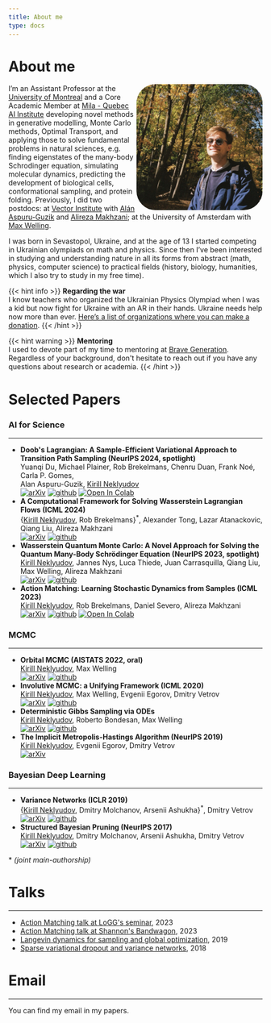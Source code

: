 ```yaml
---
title: About me
type: docs
---
```


# About me

<img src="me.jpg" style="width:250px; height: 250px; border-radius: 15%; float: right; padding-right: 0px ">


I’m an Assistant Professor at the [University of Montreal](https://dms.umontreal.ca/en/) and a Core Academic Member at [Mila - Quebec AI Institute](https://mila.quebec/) developing novel methods in generative modelling, Monte Carlo methods, Optimal Transport, and applying those to solve fundamental problems in natural sciences, e.g. finding eigenstates of the many-body Schrodinger equation, simulating molecular dynamics, predicting the development of biological cells, conformational sampling, and protein folding. Previously, I did two postdocs: at [Vector Institute](https://vectorinstitute.ai/) with [Alán Aspuru-Guzik](https://www.matter.toronto.edu/basic-content-page/about-alan) and [Alireza Makhzani](http://alireza.ai); at the University of Amsterdam with [Max Welling](https://scholar.google.com/citations?user=8200InoAAAAJ).

I was born in Sevastopol, Ukraine, and at the age of 13 I started competing in Ukrainian olympiads on math and physics. Since then I’ve been interested in studying and understanding nature in all its forms from abstract (math, physics, computer science) to practical fields (history, biology, humanities, which I also try to study in my free time).

{{< hint info >}}
**Regarding the war**\
I know teachers who organized the Ukrainian Physics Olympiad when I was a kid but now fight for Ukraine with an AR in their hands. Ukraine needs help now more than ever. [Here’s a list of organizations where you can make a donation](https://standforukraine.com/).
{{< /hint >}}

{{< hint warning >}}
**Mentoring**\
I used to devote part of my time to mentoring at [Brave Generation](https://bravegeneration.org/). Regardless of your background, don't hesitate to reach out if you have any questions about research or academia.
{{< /hint >}}

# Selected Papers
### AI for Science
---
- **Doob's Lagrangian: A Sample-Efficient Variational Approach to Transition Path Sampling (NeurIPS 2024, spotlight)**\
Yuanqi Du, Michael Plainer, Rob Brekelmans, Chenru Duan, Frank Noé, Carla P. Gomes, \
Alan Aspuru-Guzik, <ins>Kirill Neklyudov</ins>\
[![arXiv](https://img.shields.io/badge/arXiv-b31b1b?style=for-the-badge&logo=arxiv)](https://arxiv.org/abs/2410.07974) 
[![github](https://img.shields.io/badge/GitHub-3670A0?style=for-the-badge&logo=github&logoColor=black)](https://github.com/plainerman/Variational-Doob) 
[![Open In Colab](https://img.shields.io/badge/Colab-e37e3d.svg?style=for-the-badge&logo=googlecolab&logoColor=white)](https://colab.research.google.com/drive/1FcmEbec06cH4yk0t8vOIt8r1Gm-VjQZ0?usp=sharing)
- **A Computational Framework for Solving Wasserstein Lagrangian Flows (ICML 2024)**\
\{<ins>Kirill Neklyudov</ins>, Rob Brekelmans\}<sup>*</sup>, Alexander Tong, Lazar Atanackovic,\
Qiang Liu, Alireza Makhzani\
[![arXiv](https://img.shields.io/badge/arXiv-b31b1b?style=for-the-badge&logo=arxiv)](https://arxiv.org/abs/2310.10649) 
[![github](https://img.shields.io/badge/GitHub-3670A0?style=for-the-badge&logo=github&logoColor=black)](https://github.com/necludov/wl-mechanics)
- **Wasserstein Quantum Monte Carlo: A Novel Approach for Solving the Quantum Many-Body Schrödinger Equation  (NeurIPS 2023, spotlight)**\
<ins>Kirill Neklyudov</ins>, Jannes Nys, Luca Thiede, Juan Carrasquilla, Qiang Liu,\
Max Welling, Alireza Makhzani\
[![arXiv](https://img.shields.io/badge/arXiv-b31b1b?style=for-the-badge&logo=arxiv)](https://arxiv.org/abs/2307.07050) 
[![github](https://img.shields.io/badge/GitHub-3670A0?style=for-the-badge&logo=github&logoColor=black)](https://github.com/necludov/wqmc)
- **Action Matching: Learning Stochastic Dynamics from Samples (ICML 2023)**\
<ins>Kirill Neklyudov</ins>, Rob Brekelmans, Daniel Severo, Alireza Makhzani\
[![arXiv](https://img.shields.io/badge/arXiv-b31b1b?style=for-the-badge&logo=arxiv)](https://arxiv.org/abs/2210.06662) 
[![github](https://img.shields.io/badge/GitHub-3670A0?style=for-the-badge&logo=github&logoColor=black)](https://github.com/necludov/jam) 
[![Open In Colab](https://img.shields.io/badge/Colab-e37e3d.svg?style=for-the-badge&logo=googlecolab&logoColor=white)](https://colab.research.google.com/drive/1-vGU7r8rvsA2m0VWQvzfnsn2pUWfOuYL?usp=sharing) 
<!-- [[talk]](https://www.youtube.com/watch?v=35uEI5ryDRQ) -->
### MCMC
---
- **Orbital MCMC (AISTATS 2022, oral)**\
<ins>Kirill Neklyudov</ins>, Max Welling\
[![arXiv](https://img.shields.io/badge/arXiv-b31b1b?style=for-the-badge&logo=arxiv)](https://arxiv.org/abs/2010.08047) 
[![github](https://img.shields.io/badge/GitHub-3670A0?style=for-the-badge&logo=github&logoColor=black)](https://github.com/necludov/oMCMC)
- **Involutive MCMC: a Unifying Framework  (ICML 2020)**\
<ins>Kirill Neklyudov</ins>, Max Welling, Evgenii Egorov, Dmitry Vetrov\
[![arXiv](https://img.shields.io/badge/arXiv-b31b1b?style=for-the-badge&logo=arxiv)](https://arxiv.org/abs/2006.16653) 
[![github](https://img.shields.io/badge/GitHub-3670A0?style=for-the-badge&logo=github&logoColor=black)](https://github.com/necludov/iMCMC)
- **Deterministic Gibbs Sampling via ODEs**\
<ins>Kirill Neklyudov</ins>, Roberto Bondesan, Max Welling\
[![arXiv](https://img.shields.io/badge/arXiv-b31b1b?style=for-the-badge&logo=arxiv)](https://arxiv.org/abs/2106.10188) 
[![github](https://img.shields.io/badge/GitHub-3670A0?style=for-the-badge&logo=github&logoColor=black)](https://github.com/necludov/continuous-gibbs)
- **The Implicit Metropolis-Hastings Algorithm (NeurIPS 2019)**\
<ins>Kirill Neklyudov</ins>, Evgenii Egorov, Dmitry Vetrov\
[![arXiv](https://img.shields.io/badge/arXiv-b31b1b?style=for-the-badge&logo=arxiv)](https://arxiv.org/abs/1906.03644)

### Bayesian Deep Learning
---
- **Variance Networks (ICLR 2019)**\
\{<ins>Kirill Neklyudov</ins>, Dmitry Molchanov, Arsenii Ashukha\}<sup>*</sup>, Dmitry Vetrov\
[![arXiv](https://img.shields.io/badge/arXiv-b31b1b?style=for-the-badge&logo=arxiv)](https://arxiv.org/abs/1803.03764) 
[![github](https://img.shields.io/badge/GitHub-3670A0?style=for-the-badge&logo=github&logoColor=black)](https://github.com/da-molchanov/variance-networks)
- **Structured Bayesian Pruning (NeurIPS 2017)**\
<ins>Kirill Neklyudov</ins>, Dmitry Molchanov, Arsenii Ashukha, Dmitry Vetrov\
[![arXiv](https://img.shields.io/badge/arXiv-b31b1b?style=for-the-badge&logo=arxiv)](https://arxiv.org/abs/1705.07283) 
[![github](https://img.shields.io/badge/GitHub-3670A0?style=for-the-badge&logo=github&logoColor=black)](https://github.com/necludov/group-sparsity-sbp)

\* *(joint main-authorship)*

# Talks
---
- [Action Matching talk at LoGG's seminar](https://www.youtube.com/watch?v=AdesAB80oRM), 2023
- [Action Matching talk at Shannon's Bandwagon](https://www.youtube.com/watch?v=35uEI5ryDRQ), 2023
- [Langevin dynamics for sampling and global optimization](https://www.youtube.com/watch?v=3-KzIjoFJy4), 2019
- [Sparse variational dropout and variance networks](https://www.youtube.com/watch?v=UFpy4V2ONVY), 2018

# Email
---
You can find my email in my papers.
